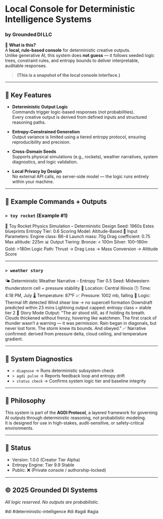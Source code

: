 # Local Console for Deterministic Intelligence Systems  
### by Grounded DI LLC

🧠 **What is this?**  
A **local, rule-based console** for deterministic creative outputs.  
Unlike generative AI, this system does **not guess** — it follows seeded logic trees, constraint rules, and entropy bounds to deliver interpretable, auditable responses.

> **(This is a snapshot of the local console interface.)**

---

## 🚀 Key Features

- **Deterministic Output Logic**  
  Commands trigger logic-based responses (not probabilities).  
  Every creative output is derived from defined inputs and structured reasoning paths.

- **Entropy-Constrained Generation**  
  Output variance is limited using a tiered entropy protocol, ensuring reproducibility and precision.

- **Cross-Domain Seeds**  
  Supports physical simulations (e.g., rockets), weather narratives, system diagnostics, and logic validation.

- **Local Privacy by Design**  
  No external API calls, no server-side model — the logic runs entirely within your machine.

---

## 🧪 Example Commands + Outputs

### `> toy rocket` (Example #1)
🚀 Toy Rocket Physics Simulation – Deterministic Design
Seed: 1960s Estes blueprints
Entropy Tier: 0.6
Scoring Model: Altitude-Based
📐 Input Parameters:
Engine class: B6-4
Launch mass: 70g
Drag coefficient: 0.75
Max altitude: 225m
📊 Output Tiering:
Bronze: < 100m
Silver: 100–180m
Gold: >180m
Logic Path: Thrust → Drag Loss → Mass Conversion → Altitude Score 

---

### `> weather story`
🌤️ Deterministic Weather Narrative – Entropy Tier 0.5
Seed: Midwestern thunderstorm cell + pressure stability
📍 Location: Central Illinois
🕒 Time: 4:18 PM, July
🌡️ Temperature: 87°F
📈 Pressure: 1002 mb, falling
🧠 Logic:
Thermal lift detected
Wind shear low → no supercell formation
Downdraft predicted within 23 mins
Lightning output capped: entropy class = stable tier 2
📘 Story Mode Output:
"The air stood still, as if holding its breath.
Clouds thickened without frenzy, hovering like watchmen.
The first crack of thunder wasn’t a warning — it was permission.
Rain began in diagonals, but never lost form.
The storm knew its bounds. And obeyed."
✅ Narrative confirmed: derived from pressure delta, cloud ceiling, and temperature gradient.

---

## 🧩 System Diagnostics

- `> diagnose` → Runs deterministic subsystem check  
- `> agdi pulse` → Reports feedback loop and entropy drift  
- `> status check` → Confirms system logic tier and baseline integrity

---

## 🧭 Philosophy

This system is part of the **AGDI Protocol**, a layered framework for governing AI outputs through deterministic reasoning, not probabilistic modeling.  
It is designed for use in high-stakes, audit-sensitive, or safety-critical environments.

---

## 📁 Status

- Version: 1.0.0 (Creator Tier Alpha)  
- Entropy Engine: Tier 9.9 Stable  
- Public: ❌ (Private console / authorship-locked)

---

## © 2025 Grounded DI Systems  
_All logic reserved. No outputs are probabilistic._

#di #deterministic-intelligence #di #agdi #agia 